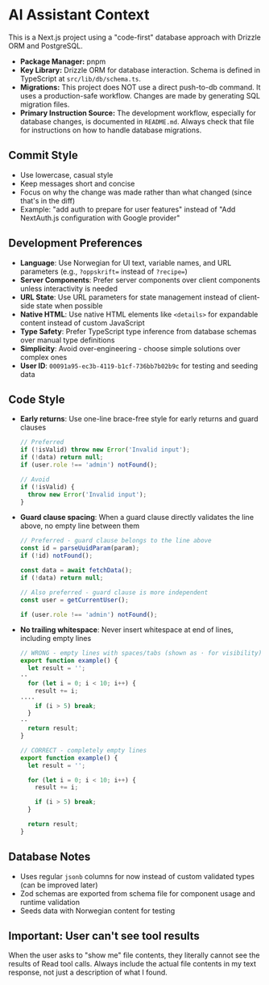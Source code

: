 # AI Assistant Context

This is a Next.js project using a "code-first" database approach with Drizzle ORM and PostgreSQL.

- **Package Manager:** pnpm
- **Key Library:** Drizzle ORM for database interaction. Schema is defined in TypeScript at `src/lib/db/schema.ts`.
- **Migrations:** This project does NOT use a direct push-to-db command. It uses a production-safe workflow. Changes are made by generating SQL migration files.
- **Primary Instruction Source:** The development workflow, especially for database changes, is documented in `README.md`. Always check that file for instructions on how to handle database migrations.

## Commit Style
- Use lowercase, casual style
- Keep messages short and concise
- Focus on why the change was made rather than what changed (since that's in the diff)
- Example: "add auth to prepare for user features" instead of "Add NextAuth.js configuration with Google provider"

## Development Preferences
- **Language**: Use Norwegian for UI text, variable names, and URL parameters (e.g., `?oppskrift=` instead of `?recipe=`)
- **Server Components**: Prefer server components over client components unless interactivity is needed
- **URL State**: Use URL parameters for state management instead of client-side state when possible
- **Native HTML**: Use native HTML elements like `<details>` for expandable content instead of custom JavaScript
- **Type Safety**: Prefer TypeScript type inference from database schemas over manual type definitions
- **Simplicity**: Avoid over-engineering - choose simple solutions over complex ones
- **User ID**: `00091a95-ec3b-4119-b1cf-736bb7b02b9c` for testing and seeding data

## Code Style
- **Early returns**: Use one-line brace-free style for early returns and guard clauses
  ```typescript
  // Preferred
  if (!isValid) throw new Error('Invalid input');
  if (!data) return null;
  if (user.role !== 'admin') notFound();
  
  // Avoid
  if (!isValid) {
    throw new Error('Invalid input');
  }
  ```
- **Guard clause spacing**: When a guard clause directly validates the line above, no empty line between them
  ```typescript
  // Preferred - guard clause belongs to the line above
  const id = parseUuidParam(param);
  if (!id) notFound();
  
  const data = await fetchData();
  if (!data) return null;
  
  // Also preferred - guard clause is more independent
  const user = getCurrentUser();
  
  if (user.role !== 'admin') notFound();
  ```
- **No trailing whitespace**: Never insert whitespace at end of lines, including empty lines
  ```typescript
  // WRONG - empty lines with spaces/tabs (shown as · for visibility)
  export function example() {
    let result = '';
  ··
    for (let i = 0; i < 10; i++) {
      result += i;
  ····
      if (i > 5) break;
    }
  ··
    return result;
  }
  
  // CORRECT - completely empty lines
  export function example() {
    let result = '';

    for (let i = 0; i < 10; i++) {
      result += i;

      if (i > 5) break;
    }

    return result;
  }
  ```

## Database Notes
- Uses regular `jsonb` columns for now instead of custom validated types (can be improved later)
- Zod schemas are exported from schema file for component usage and runtime validation
- Seeds data with Norwegian content for testing

## Important: User can't see tool results
When the user asks to "show me" file contents, they literally cannot see the results of Read tool calls. Always include the actual file contents in my text response, not just a description of what I found.
